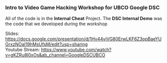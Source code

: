 ### Intro to Video Game Hacking Workshop for UBCO Google DSC

All of the code is in the **Internal Cheat** Project.  The **DSC Internal Demo** was the code that we developed during the workshop  

Slides: https://docs.google.com/presentation/d/1Hv44viVG80ErwLKF6Z3opBaeYUGrxzNOaI19hMsUfsM/edit?usp=sharing  
Youtube Stream: https://www.youtube.com/watch?v=gKZRu8l0xOs&ab_channel=GoogleDSCUBCO  
